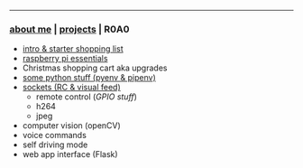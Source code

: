 * * *
### [about me](https://abradaric.me/)   |   [projects](./projects.html) | R0A0

-  [intro & starter shopping list](./r0a0_intro.html)
-  [raspberry pi essentials](./r0a0_rpi_essentials.html)
-  Christmas shopping cart aka upgrades
-  [some python stuff (pyenv & pipenv)](./r0a0_python.html)
-  [sockets (RC & visual feed)](./r0a0_sockets.html)
   - remote control (_GPIO stuff_)
   - h264
   - jpeg
-  computer vision (openCV)
-  voice commands
-  self driving mode
-  web app interface (Flask)
